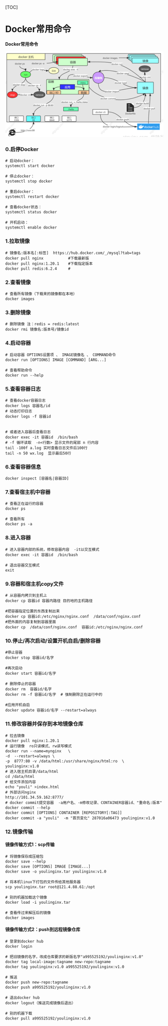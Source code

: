 



[TOC]



# Docker常用命令



**Docker常用命令**

![](./image/docker命令.png)





### 0.启停Docker
```yacas
# 启动docker：
systemctl start docker

# 停止docker：
systemctl stop docker

# 重启docker：
systemctl restart docker

# 查看docker状态：
systemctl status docker

# 开机启动：  
systemctl enable docker
```


###  1.拉取镜像

```yacas
# 镜像名:版本名[:标签]  https://hub.docker.com/_/mysql?tab=tags
docker pull nginx           #下载最新版
docker pull nginx:1.20.1    #下载指定版本
docker pull redis:6.2.4     # 
```

### 2.查看镜像

```yacas
# 查看所有镜像（下载来的镜像都在本地）  
docker images  
```

### 3.删除镜像

```yacas
# 删除镜像 注：redis = redis:latest
docker rmi 镜像名:版本号/镜像id
```

### 4.启动容器

```yacas
# 启动容器 OPTIONS设置项 、 IMAGE镜像名 、 COMMAND命令
docker run [OPTIONS] IMAGE [COMMAND] [ARG...]

# 查看帮助命令
docker run --help   
```

### 5.查看容器日志

```yacas
# 查看docker容器日志
docker logs 容器名/id 
# 动态打印日志
docker logs -f 容器id   


# 或者进入容器后查看日志
docker exec -it 容器id  /bin/bash
# -f 循环读取  -n<行数> 显示文件的尾部 n 行内容
tail -100f a.log 实时查看日志文件后100行
tail -n 50 wx.log  显示最后50行

```

### 6.查看容器信息
```yacas
docker inspect [容器名|容器ID]
```

### 7.查看宿主机中容器

```yacas
# 查看正在运行的容器
docker ps

# 查看所有
docker ps -a
```

### 8.进入容器

```yacas
# 进入容器内部的系统，修改容器内容  -it以交互模式
docker exec -it 容器id  /bin/bash

# 退出容器交互模式
exit
```

### 9.容器和宿主机copy文件

```yacas
# 从容器内拷贝到主机上
docker cp 容器id 容器内路径 目的地的主机路径

#把容器指定位置的东西复制出来 
docker cp 容器id:/etc/nginx/nginx.conf  /data/conf/nginx.conf
#把外面的内容复制到容器里面
docker cp  /data/conf/nginx.conf  容器id:/etc/nginx/nginx.conf
```

### 10.停止/再次启动/设置开机自启/删除容器

```yacas
#停止容器
docker stop 容器id/名字

#再次启动
docker start 容器id/名字

# 删除停止的容器
docker rm  容器id/名字
docker rm -f 容器id/名字  # 强制删除正在运行中的

#应用开机自启
docker update 容器id/名字 --restart=always
```

### 11.修改容器并保存到本地镜像仓库

```yacas
# 拉去镜像
docker pull nginx:1.20.1
# 运行镜像  ro只读模式、rw读写模式
docker run --name=mynginx   \
-d  --restart=always \
-p  8777:80 -v /data/html:/usr/share/nginx/html:ro  \
youlinginx:v1.0
# 进入宿主机目录/data/html
cd /data/html
# 给文件添加内容
echo "youli" >index.html
# 外部访问nginx
http://101.34.59.162:8777/    
# docker commit提交容器  -a用户名、-m修改记录、CONTAINER容器id、"重命名:版本"
docker commit --help
docker commit [OPTIONS] CONTAINER [REPOSITORY[:TAG]]
docker commit -a "youli"  -m "首页变化" 287016a06473 youlinginx:v1.0
```

### 12.镜像传输 

#### 镜像传输方式1：scp传输

```yacas
# 将镜像保存成压缩包
docker save --help
docker save [OPTIONS] IMAGE [IMAGE...]
docker save -o youlinginx.tar youlinginx:v1.0

# 将本机linux下打包的文件传给其他服务器
scp youlinginx.tar root@121.4.88.61:/opt

# 别的机器加载这个镜像
docker load -i youlinginx.tar

# 查看传过来解压后的镜像
docker images
```

#### 镜像传输方式2：push到远程镜像仓库

```yacas
# 登录到docker hub
docker login  

# 把旧镜像的名字，改成仓库要求的新版名字"a995525192/youlinginx:v1.0"
docker tag local-image:tagname new-repo:tagname
docker tag youlinginx:v1.0 a995525192/youlinginx:v1.0

# 推送
docker push new-repo:tagname
docker push a995525192/youlinginx:v1.0

# 退出docker hub
docker logout（推送完成镜像后退出）

# 别的机器下载
docker pull a995525192/youlinginx:v1.0
```





